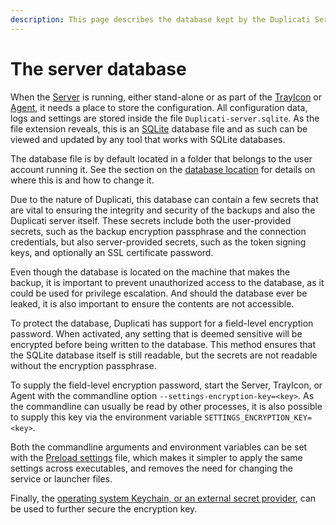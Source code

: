 ```yaml
---
description: This page describes the database kept by the Duplicati Server
---
```


# The server database

When the [Server](../duplicati-programs/server.md) is running, either stand-alone or as part of the [TrayIcon](../duplicati-programs/trayicon.md) or [Agent](../duplicati-programs/agent.md), it needs a place to store the configuration. All configuration data, logs and settings are stored inside the file `Duplicati-server.sqlite`. As the file extension reveals, this is an [SQLite](https://www.sqlite.org) database file and as such can be viewed and updated by any tool that works with SQLite databases.

The database file is by default located in a folder that belongs to the user account running it. See the section on the [database location](../duplicati-programs/server.md#storing-data-in-different-places) for details on where this is and how to change it.

Due to the nature of Duplicati, this database can contain a few secrets that are vital to ensuring the integrity and security of the backups and also the Duplicati server itself. These secrets include both the user-provided secrets, such as the backup encryption passphrase and the connection credentials, but also server-provided secrets, such as the token signing keys, and optionally an SSL certificate password.

Even though the database is located on the machine that makes the backup, it is important to prevent unauthorized access to the database, as it could be used for privilege escalation. And should the database ever be leaked, it is also important to ensure the contents are not accessible.

To protect the database, Duplicati has support for a field-level encryption password. When activated, any setting that is deemed sensitive will be encrypted before being written to the database. This method ensures that the SQLite database itself is still readable, but the secrets are not readable without the encryption passphrase.

To supply the field-level encryption password, start the Server, TrayIcon, or Agent with the commandline option `--settings-encryption-key=<key>`. As the commandline can usually be read by other processes, it is also possible to supply this key via the environment variable `SETTINGS_ENCRYPTION_KEY=<key>`.

Both the commandline arguments and environment variables can be set with the [Preload settings](preload-settings.md) file, which makes it simpler to apply the same settings across executables, and removes the need for changing the service or launcher files.

Finally, the [operating system Keychain, or an external secret provider](using-the-secret-provider/), can be used to further secure the encryption key.
